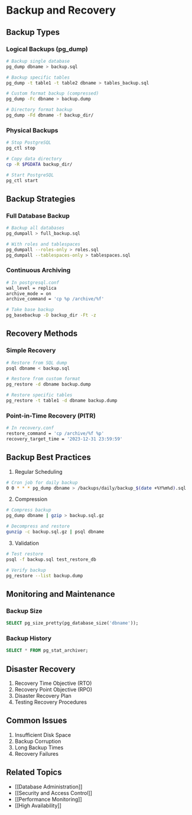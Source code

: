 # Backup and Recovery

## Backup Types
### Logical Backups (pg_dump)
```bash
# Backup single database
pg_dump dbname > backup.sql

# Backup specific tables
pg_dump -t table1 -t table2 dbname > tables_backup.sql

# Custom format backup (compressed)
pg_dump -Fc dbname > backup.dump

# Directory format backup
pg_dump -Fd dbname -f backup_dir/
```

### Physical Backups
```bash
# Stop PostgreSQL
pg_ctl stop

# Copy data directory
cp -R $PGDATA backup_dir/

# Start PostgreSQL
pg_ctl start
```

## Backup Strategies
### Full Database Backup
```bash
# Backup all databases
pg_dumpall > full_backup.sql

# With roles and tablespaces
pg_dumpall --roles-only > roles.sql
pg_dumpall --tablespaces-only > tablespaces.sql
```

### Continuous Archiving
```bash
# In postgresql.conf
wal_level = replica
archive_mode = on
archive_command = 'cp %p /archive/%f'

# Take base backup
pg_basebackup -D backup_dir -Ft -z
```

## Recovery Methods
### Simple Recovery
```bash
# Restore from SQL dump
psql dbname < backup.sql

# Restore from custom format
pg_restore -d dbname backup.dump

# Restore specific tables
pg_restore -t table1 -d dbname backup.dump
```

### Point-in-Time Recovery (PITR)
```bash
# In recovery.conf
restore_command = 'cp /archive/%f %p'
recovery_target_time = '2023-12-31 23:59:59'
```

## Backup Best Practices
1. Regular Scheduling
```bash
# Cron job for daily backup
0 0 * * * pg_dump dbname > /backups/daily/backup_$(date +%Y%m%d).sql
```

2. Compression
```bash
# Compress backup
pg_dump dbname | gzip > backup.sql.gz

# Decompress and restore
gunzip -c backup.sql.gz | psql dbname
```

3. Validation
```bash
# Test restore
psql -f backup.sql test_restore_db

# Verify backup
pg_restore --list backup.dump
```

## Monitoring and Maintenance
### Backup Size
```sql
SELECT pg_size_pretty(pg_database_size('dbname'));
```

### Backup History
```sql
SELECT * FROM pg_stat_archiver;
```

## Disaster Recovery
1. Recovery Time Objective (RTO)
2. Recovery Point Objective (RPO)
3. Disaster Recovery Plan
4. Testing Recovery Procedures

## Common Issues
1. Insufficient Disk Space
2. Backup Corruption
3. Long Backup Times
4. Recovery Failures

## Related Topics
- [[Database Administration]]
- [[Security and Access Control]]
- [[Performance Monitoring]]
- [[High Availability]]
